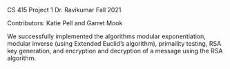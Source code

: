 CS 415 Project 1
Dr. Ravikumar
Fall 2021

Contributors: Katie Pell and Garret Mook


We successfully implemented the algorithms modular exponentiation, modular inverse (using Extended Euclid’s algorithm),
primaility testing, RSA key generation, and encryption and decryption of a message using the RSA
algorithm. 
